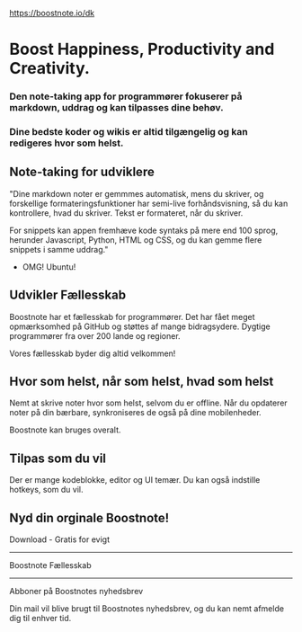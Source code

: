 https://boostnote.io/dk

# Boost Happiness, Productivity and Creativity.

### Den note-taking app for programmører fokuserer på markdown, uddrag og kan tilpasses dine behøv.

### Dine bedste koder og wikis er altid tilgængelig og kan redigeres hvor som helst.

## Note-taking for udviklere

"Dine markdown noter er gemmmes automatisk, mens du skriver, og forskellige formateringsfunktioner har semi-live forhåndsvisning, så du kan kontrollere, hvad du skriver. Tekst er formateret, når du skriver.

For snippets kan appen fremhæve kode syntaks på mere end 100 sprog, herunder Javascript, Python, HTML og CSS, og du kan gemme flere snippets i samme uddrag."

* OMG! Ubuntu!

## Udvikler Fællesskab

Boostnote har et fællesskab for programmører. Det har fået meget opmærksomhed på GitHub og støttes af mange bidragsydere.
Dygtige programmører fra over 200 lande og regioner.

Vores fællesskab byder dig altid velkommen!

## Hvor som helst, når som helst, hvad som helst

Nemt at skrive noter hvor som helst, selvom du er offline. Når du opdaterer noter på din bærbare, synkroniseres de også på dine mobilenheder.

Boostnote kan bruges overalt.

## Tilpas som du vil

Der er mange kodeblokke, editor og UI temær. Du kan også indstille hotkeys, som du vil.

## Nyd din orginale Boostnote!

Download - Gratis for evigt

---

Boostnote Fællesskab

---

Abboner på Boostnotes nyhedsbrev

Din mail vil blive brugt til Boostnotes nyhedsbrev, og du kan nemt afmelde dig til enhver tid.
